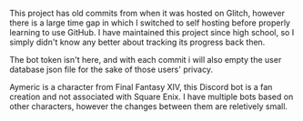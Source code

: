 This project has old commits from when it was hosted on Glitch, however there is a large time gap in which I switched to self hosting before properly learning to use GitHub. I have maintained this project since high school, so I simply didn't know any better about tracking its progress back then.

The bot token isn't here, and with each commit i will also empty the user database json file for the sake of those users' privacy.

Aymeric is a character from Final Fantasy XIV, this Discord bot is a fan creation and not associated with Square Enix. I have multiple bots based on other characters, however the changes between them are reletively small.
